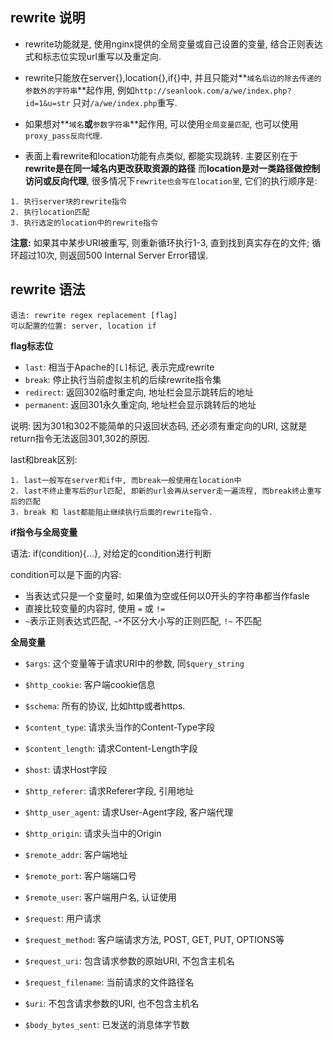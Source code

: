 ## rewrite 说明

- rewrite功能就是, 使用nginx提供的全局变量或自己设置的变量, 结合正则表达式和标志位实现url重写以及重定向.

- rewrite只能放在server{},location{},if{}中, 并且只能对**`域名后边的除去传递的参数外的字符串`**起作用, 
例如`http://seanlook.com/a/we/index.php?id=1&u=str` 只对`/a/we/index.php`重写.

- 如果想对**`域名`**或**`参数字符串`**起作用, 可以使用`全局变量匹配`, 也可以使用`proxy_pass反向代理`.

- 表面上看rewrite和location功能有点类似, 都能实现跳转. 主要区别在于**rewrite是在同一域名内更改获取资源的路径**
而**location是对一类路径做控制访问或反向代理**, 很多情况下`rewrite也会写在location里`, 它们的执行顺序是:

```
1. 执行server块的rewrite指令
2. 执行location匹配
3. 执行选定的location中的rewrite指令
```

**注意:** 如果其中某步URI被重写, 则重新循环执行1-3, 直到找到真实存在的文件; 循环超过10次, 则返回500 Internal Server Error错误.


## rewrite 语法

```
语法: rewrite regex replacement [flag]
可以配置的位置: server, location if
```

**flag标志位**

- `last`: 相当于Apache的`[L]`标记, 表示完成rewrite
- `break`: 停止执行当前虚拟主机的后续rewrite指令集
- `redirect`: 返回302临时重定向, 地址栏会显示跳转后的地址
- `permanent`: 返回301永久重定向, 地址栏会显示跳转后的地址

说明: 因为301和302不能简单的只返回状态码, 还必须有重定向的URI, 这就是return指令无法返回301,302的原因.

last和break区别:

```
1. last一般写在server和if中, 而break一般使用在location中
2. last不终止重写后的url匹配, 即新的url会再从server走一遍流程, 而break终止重写后的匹配
3. break 和 last都能阻止继续执行后面的rewrite指令.
```

**if指令与全局变量**

语法: if(condition){...}, 对给定的condition进行判断

condition可以是下面的内容:

- 当表达式只是一个变量时, 如果值为空或任何以0开头的字符串都当作fasle
- 直接比较变量的内容时, 使用 `=` 或 `!=`
- `~`表示正则表达式匹配, `~*`不区分大小写的正则匹配, `!~` 不匹配


**全局变量**

- `$args`: 这个变量等于请求URI中的参数, 同`$query_string`
- `$http_cookie`: 客户端cookie信息
- `$schema`: 所有的协议, 比如http或者https.

- `$content_type`: 请求头当作的Content-Type字段
- `$content_length`: 请求Content-Length字段
- `$host`: 请求Host字段
- `$http_referer`: 请求Referer字段, 引用地址
- `$http_user_agent`: 请求User-Agent字段, 客户端代理
- `$http_origin`: 请求头当中的Origin

- `$remote_addr`: 客户端地址
- `$remote_port`: 客户端端口号
- `$remote_user`: 客户端用户名, 认证使用

- `$request`: 用户请求
- `$request_method`: 客户端请求方法, POST, GET, PUT, OPTIONS等
- `$request_uri`: 包含请求参数的原始URI, 不包含主机名
- `$request_filename`: 当前请求的文件路径名
- `$uri`: 不包含请求参数的URI, 也不包含主机名

- `$body_bytes_sent`: 已发送的消息体字节数

